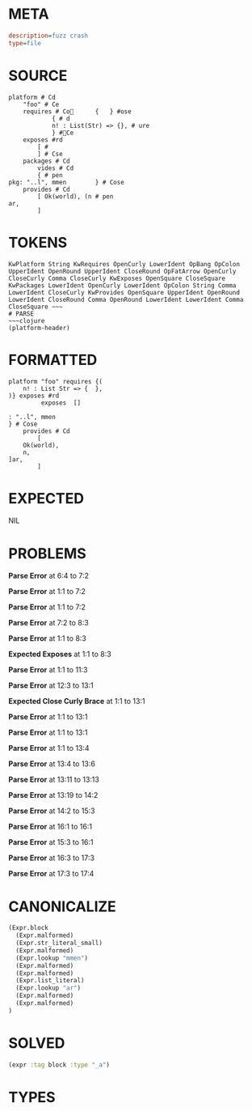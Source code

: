# META
~~~ini
description=fuzz crash
type=file
~~~
# SOURCE
~~~roc
platform # Cd
	"foo" # Ce
	requires # Co		{	} #ose
			{ # d
			n! : List(Str) => {}, # ure
			} #Ce
	exposes #rd
		[ #
		] # Cse
	packages # Cd
		vides # Cd
		{ # pen
pkg: "..l", mmen		} # Cose
	provides # Cd
		[ Ok(world), (n # pen
ar,
		]
~~~
# TOKENS
~~~text
KwPlatform String KwRequires OpenCurly LowerIdent OpBang OpColon UpperIdent OpenRound UpperIdent CloseRound OpFatArrow OpenCurly CloseCurly Comma CloseCurly KwExposes OpenSquare CloseSquare KwPackages LowerIdent OpenCurly LowerIdent OpColon String Comma LowerIdent CloseCurly KwProvides OpenSquare UpperIdent OpenRound LowerIdent CloseRound Comma OpenRound LowerIdent LowerIdent Comma CloseSquare ~~~
# PARSE
~~~clojure
(platform-header)
~~~
# FORMATTED
~~~roc
platform "foo" requires {(
	n! : List Str => {  },
)} exposes #rd
		 exposes  []

: "..l", mmen
} # Cose
	provides # Cd
		[
	Ok(world),
	n,
]ar,
		]
~~~
# EXPECTED
NIL
# PROBLEMS
**Parse Error**
at 6:4 to 7:2

**Parse Error**
at 1:1 to 7:2

**Parse Error**
at 1:1 to 7:2

**Parse Error**
at 7:2 to 8:3

**Parse Error**
at 1:1 to 8:3

**Expected Exposes**
at 1:1 to 8:3

**Parse Error**
at 1:1 to 11:3

**Parse Error**
at 12:3 to 13:1

**Expected Close Curly Brace**
at 1:1 to 13:1

**Parse Error**
at 1:1 to 13:1

**Parse Error**
at 1:1 to 13:1

**Parse Error**
at 1:1 to 13:4

**Parse Error**
at 13:4 to 13:6

**Parse Error**
at 13:11 to 13:13

**Parse Error**
at 13:19 to 14:2

**Parse Error**
at 14:2 to 15:3

**Parse Error**
at 16:1 to 16:1

**Parse Error**
at 15:3 to 16:1

**Parse Error**
at 16:3 to 17:3

**Parse Error**
at 17:3 to 17:4

# CANONICALIZE
~~~clojure
(Expr.block
  (Expr.malformed)
  (Expr.str_literal_small)
  (Expr.malformed)
  (Expr.lookup "mmen")
  (Expr.malformed)
  (Expr.malformed)
  (Expr.list_literal)
  (Expr.lookup "ar")
  (Expr.malformed)
  (Expr.malformed)
)
~~~
# SOLVED
~~~clojure
(expr :tag block :type "_a")
~~~
# TYPES
~~~roc
~~~
